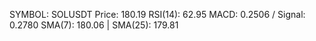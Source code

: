 SYMBOL: SOLUSDT
Price: 180.19
RSI(14): 62.95
MACD: 0.2506 / Signal: 0.2780
SMA(7): 180.06 | SMA(25): 179.81

